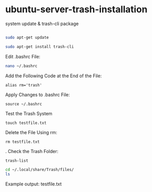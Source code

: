 # ubuntu-server-trash-installation

 system update & trash-cli package 
```bash

sudo apt-get update

sudo apt-get install trash-cli
```
 Edit .bashrc File:
 ```bash
nano ~/.bashrc
```
 Add the Following Code at the End of the File:
 ```
alias rm='trash'
```
Apply Changes to .bashrc File:
```
source ~/.bashrc
```
Test the Trash System
```
touch testfile.txt
```
Delete the File Using rm:
```
rm testfile.txt
```
. Check the Trash Folder:
```
trash-list
```
```bash
cd ~/.local/share/Trash/files/
ls
```
Example output:
testfile.txt

